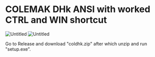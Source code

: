COLEMAK DHk ANSI with worked CTRL and WIN shortcut
===================
![Untitled](https://github.com/AnalRazvalitel/Colemak-DHk-ANSI-ctrl/assets/18615608/3ee1d08b-a408-4833-a16b-681a0a19d8e1)
![Untitled](https://github.com/AnalRazvalitel/Colemak-DHk-ANSI-ctrl/assets/18615608/b3dc7cf1-9f9c-49dc-a3fc-a7f2f7f7b38b)


Go to Release and download "coldhk.zip" after which unzip and run "setup.exe".


[1]: <https://github.com/bradfeehan>
[2]: <https://github.com/bradfeehan/Dvorak-QWERTY-Ctrl>
[3]: <https://www.microsoft.com/en-us/download/details.aspx?id=102134>
[4]: <https://forum.colemak.com/topic/870-hacked-msklc-to-enable-remapping-capslock/>
